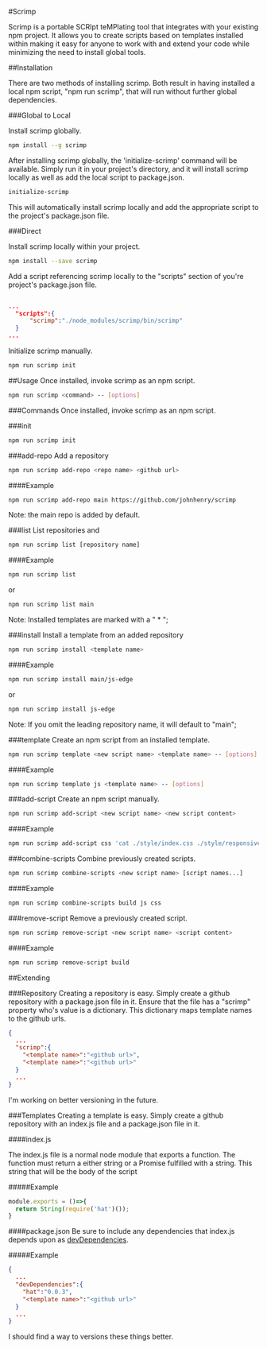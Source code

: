 #Scrimp

Scrimp is a portable SCRIpt teMPlating tool that integrates with your existing npm project. It allows you to create scripts based on templates installed within making it easy for anyone to work with and extend your code while minimizing the need to install global tools.

##Installation

There are two methods of installing scrimp. Both result in having installed a local npm script, "npm run scrimp", that will run without further global dependencies.

###Global to Local

Install scrimp globally.

```bash
npm install --g scrimp
```

After installing scrimp globally, the 'initialize-scrimp' command will be available. Simply run it in your project's directory, and it will install scrimp locally as well as add the local script to package.json.

```bash
initialize-scrimp
```

This will automatically install scrimp locally and add the appropriate script to the project's package.json file.

###Direct

Install scrimp locally within your project.

```bash
npm install --save scrimp
```

Add a script referencing scrimp locally to the "scripts" section of you're project's package.json file.

```json

...
  "scripts":{
      "scrimp":"./node_modules/scrimp/bin/scrimp"
  }
...

```

Initialize scrimp manually.

```bash
npm run scrimp init
```

##Usage
Once installed, invoke scrimp as an npm script.

```bash
npm run scrimp <command> -- [options]
```

###Commands
Once installed, invoke scrimp as an npm script.


###init

```bash
npm run scrimp init
```

###add-repo
Add a repository

```bash
npm run scrimp add-repo <repo name> <github url>
```

####Example
```bash
npm run scrimp add-repo main https://github.com/johnhenry/scrimp
```

Note: the main repo is added by default.

###list
List repositories and

```bash
npm run scrimp list [repository name]
```

####Example
```bash
npm run scrimp list
```

or

```bash
npm run scrimp list main
```

Note: Installed templates are marked with a " * ";

###install
Install a template from an added repository

```bash
npm run scrimp install <template name>
```

####Example
```bash
npm run scrimp install main/js-edge
```

or

```bash
npm run scrimp install js-edge
```

Note: If you omit the leading repository name, it will default to "main";


###template
Create an npm script from an installed template.

```bash
npm run scrimp template <new script name> <template name> -- [options]
```

####Example

```bash
npm run scrimp template js <template name> -- [options]
```

###add-script
Create an npm script manually.

```bash
npm run scrimp add-script <new script name> <new script content>
```

####Example
```bash
npm run scrimp add-script css 'cat ./style/index.css ./style/responsive.css > ./dist/style.css'
```

###combine-scripts
Combine previously created scripts.

```bash
npm run scrimp combine-scripts <new script name> [script names...]
```

####Example

```bash
npm run scrimp combine-scripts build js css
```

###remove-script
Remove a previously created script.

```bash
npm run scrimp remove-script <new script name> <script content>
```

####Example

```bash
npm run scrimp remove-script build
```

##Extending

###Repository
Creating a repository is easy. Simply create a github repository with a package.json file in it. Ensure that the file has a "scrimp" property who's value is a dictionary. This dictionary maps template names to the github urls.

```json
{
  ...
  "scrimp":{
    "<template name>":"<github url>",
    "<template name>":"<github url>"
  }
  ...
}
```

I'm working on better versioning in the future.

###Templates
Creating a template is easy. Simply create a github repository with an index.js file and a package.json file in it.

####index.js

The index.js file is a normal node module that exports a function.
The function must return a either string or a Promise fulfilled with a string.
This string  that will be the body of the script

#####Example
```js
module.exports = ()=>{
  return String(require('hat')());
}
```

####package.json
Be sure to include any dependencies that index.js depends upon as [devDependencies](https://docs.npmjs.com/files/package.json#devdependencies).

#####Example
```json
{
  ...
  "devDependencies":{
    "hat":"0.0.3",
    "<template name>":"<github url>"
  }
  ...
}
```

I should find a way to versions these things better.
